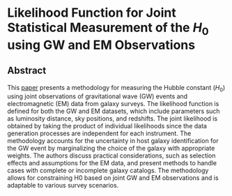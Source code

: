 # Likelihood Function for Joint Statistical Measurement of the $H_0$ using GW and EM Observations #


## Abstract ## 
This [paper](https://drive.google.com/file/d/1G2WzhXWwVUkQ5LdjVXmNFExEVrLKR_qi/view?usp=sharing) presents a methodology for measuring the Hubble constant
($H_0$) using joint observations of gravitational wave (GW) events and electromagnetic (EM) data from galaxy surveys. The likelihood function is
defined for both the GW and EM datasets, which include parameters such
as luminosity distance, sky positions, and redshifts. The joint likelihood
is obtained by taking the product of individual likelihoods since the data
generation processes are independent for each instrument. The methodology accounts for the uncertainty in host galaxy identification for the GW
event by marginalizing the choice of the galaxy with appropriate weights.
The authors discuss practical considerations, such as selection effects and
assumptions for the EM data, and present methods to handle cases with
complete or incomplete galaxy catalogs. The methodology allows for constraining H0 based on joint GW and EM observations and is adaptable
to various survey scenarios.
